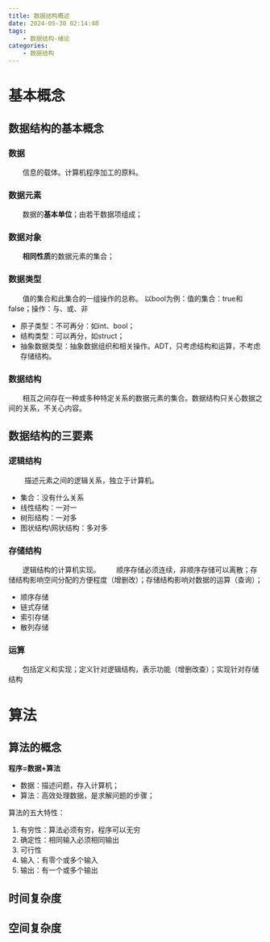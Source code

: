 ```yaml
---
title: 数据结构概述
date: 2024-05-30 02:14:48
tags:
    - 数据结构-绪论
categories:
    - 数据结构
---
```


# 基本概念
## 数据结构的基本概念
### 数据
&emsp;&emsp;信息的载体。计算机程序加工的原料。

### 数据元素
&emsp;&emsp;数据的**基本单位**；由若干数据项组成；

### 数据对象
&emsp;&emsp;**相同性质**的数据元素的集合；

### 数据类型
&emsp;&emsp;值的集合和此集合的一组操作的总称。
以bool为例：值的集合：true和false；操作：与、或、非
- 原子类型：不可再分：如int、bool；
- 结构类型：可以再分，如struct；
- 抽象数据类型：抽象数据组织和相关操作。ADT，只考虑结构和运算，不考虑存储结构。

### 数据结构
&emsp;&emsp;相互之间存在一种或多种特定关系的数据元素的集合。数据结构只关心数据之间的关系，不关心内容。


## 数据结构的三要素
### 逻辑结构
&emsp;&emsp; 描述元素之间的逻辑关系，独立于计算机。
- 集合：没有什么关系
- 线性结构：一对一
- 树形结构：一对多
- 图状结构\网状结构：多对多

### 存储结构
&emsp;&emsp;逻辑结构的计算机实现。
&emsp;&emsp;顺序存储必须连续，非顺序存储可以离散；存储结构影响空间分配的方便程度（增删改）；存储结构影响对数据的运算（查询）；
- 顺序存储
- 链式存储
- 索引存储
- 散列存储

### 运算
&emsp;&emsp;包括定义和实现；定义针对逻辑结构，表示功能（增删改查）；实现针对存储结构



# 算法
## 算法的概念
**程序=数据+算法**
+ 数据：描述问题，存入计算机；
+ 算法：高效处理数据，是求解问题的步骤；

算法的五大特性：
1. 有穷性：算法必须有穷，程序可以无穷
2. 确定性：相同输入必须相同输出
3. 可行性
4. 输入：有零个或多个输入
5. 输出：有一个或多个输出

## 时间复杂度

## 空间复杂度